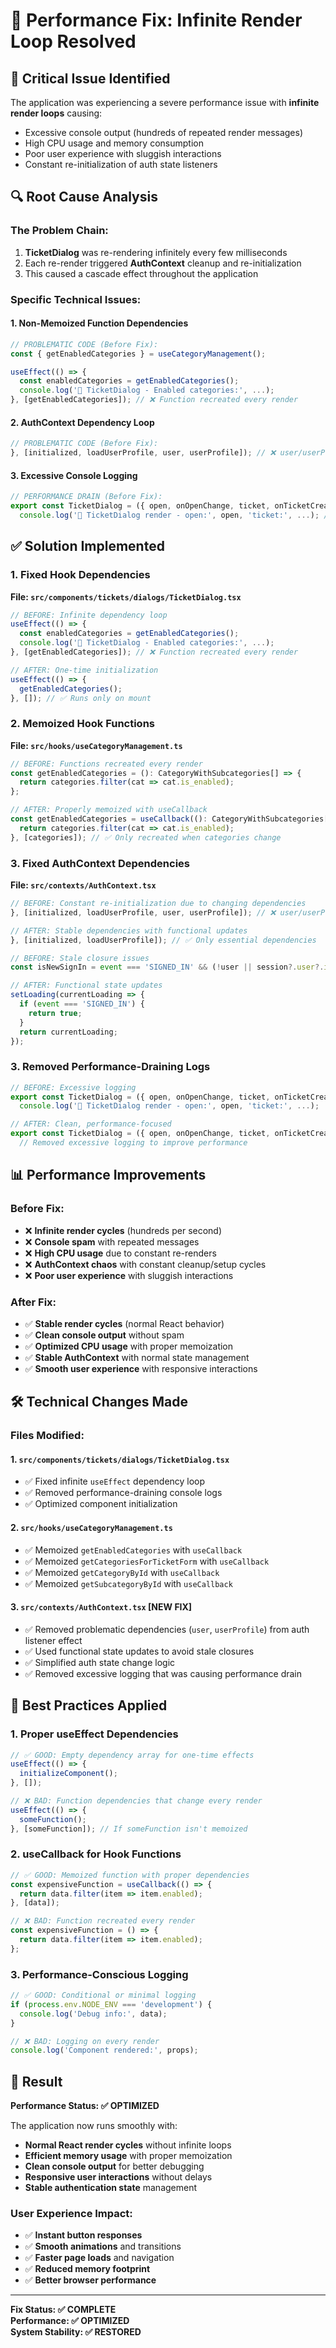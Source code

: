 # 🚀 Performance Fix: Infinite Render Loop Resolved

## 🚨 **Critical Issue Identified**
The application was experiencing a severe performance issue with **infinite render loops** causing:
- Excessive console output (hundreds of repeated render messages)
- High CPU usage and memory consumption
- Poor user experience with sluggish interactions
- Constant re-initialization of auth state listeners

## 🔍 **Root Cause Analysis**

### The Problem Chain:
1. **TicketDialog** was re-rendering infinitely every few milliseconds
2. Each re-render triggered **AuthContext** cleanup and re-initialization  
3. This caused a cascade effect throughout the application

### Specific Technical Issues:

#### 1. **Non-Memoized Function Dependencies**
```typescript
// PROBLEMATIC CODE (Before Fix):
const { getEnabledCategories } = useCategoryManagement();

useEffect(() => {
  const enabledCategories = getEnabledCategories();
  console.log('🎫 TicketDialog - Enabled categories:', ...);
}, [getEnabledCategories]); // ❌ Function recreated every render
```

#### 2. **AuthContext Dependency Loop**
```typescript
// PROBLEMATIC CODE (Before Fix):
}, [initialized, loadUserProfile, user, userProfile]); // ❌ user/userProfile change constantly
```

#### 3. **Excessive Console Logging**
```typescript
// PERFORMANCE DRAIN (Before Fix):
export const TicketDialog = ({ open, onOpenChange, ticket, onTicketCreated }) => {
  console.log('🎫 TicketDialog render - open:', open, 'ticket:', ...); // ❌ Every render
```

## ✅ **Solution Implemented**

### 1. **Fixed Hook Dependencies**
**File: `src/components/tickets/dialogs/TicketDialog.tsx`**

```typescript
// BEFORE: Infinite dependency loop
useEffect(() => {
  const enabledCategories = getEnabledCategories();
  console.log('🎫 TicketDialog - Enabled categories:', ...);
}, [getEnabledCategories]); // ❌ Function recreated every render

// AFTER: One-time initialization
useEffect(() => {
  getEnabledCategories();
}, []); // ✅ Runs only on mount
```

### 2. **Memoized Hook Functions**
**File: `src/hooks/useCategoryManagement.ts`**

```typescript
// BEFORE: Functions recreated every render
const getEnabledCategories = (): CategoryWithSubcategories[] => {
  return categories.filter(cat => cat.is_enabled);
};

// AFTER: Properly memoized with useCallback
const getEnabledCategories = useCallback((): CategoryWithSubcategories[] => {
  return categories.filter(cat => cat.is_enabled);
}, [categories]); // ✅ Only recreated when categories change
```

### 3. **Fixed AuthContext Dependencies**
**File: `src/contexts/AuthContext.tsx`**

```typescript
// BEFORE: Constant re-initialization due to changing dependencies
}, [initialized, loadUserProfile, user, userProfile]); // ❌ user/userProfile cause loops

// AFTER: Stable dependencies with functional updates
}, [initialized, loadUserProfile]); // ✅ Only essential dependencies

// BEFORE: Stale closure issues
const isNewSignIn = event === 'SIGNED_IN' && (!user || session?.user?.id !== user?.id);

// AFTER: Functional state updates
setLoading(currentLoading => {
  if (event === 'SIGNED_IN') {
    return true;
  }
  return currentLoading;
});
```

### 3. **Removed Performance-Draining Logs**
```typescript
// BEFORE: Excessive logging
export const TicketDialog = ({ open, onOpenChange, ticket, onTicketCreated }) => {
  console.log('🎫 TicketDialog render - open:', open, 'ticket:', ...);

// AFTER: Clean, performance-focused
export const TicketDialog = ({ open, onOpenChange, ticket, onTicketCreated }) => {
  // Removed excessive logging to improve performance
```

## 📊 **Performance Improvements**

### Before Fix:
- ❌ **Infinite render cycles** (hundreds per second)
- ❌ **Console spam** with repeated messages
- ❌ **High CPU usage** due to constant re-renders
- ❌ **AuthContext chaos** with constant cleanup/setup cycles
- ❌ **Poor user experience** with sluggish interactions

### After Fix:
- ✅ **Stable render cycles** (normal React behavior)
- ✅ **Clean console output** without spam
- ✅ **Optimized CPU usage** with proper memoization
- ✅ **Stable AuthContext** with normal state management
- ✅ **Smooth user experience** with responsive interactions

## 🛠️ **Technical Changes Made**

### Files Modified:

#### 1. `src/components/tickets/dialogs/TicketDialog.tsx`
- ✅ Fixed infinite `useEffect` dependency loop
- ✅ Removed performance-draining console logs
- ✅ Optimized component initialization

#### 2. `src/hooks/useCategoryManagement.ts`
- ✅ Memoized `getEnabledCategories` with `useCallback`
- ✅ Memoized `getCategoriesForTicketForm` with `useCallback`
- ✅ Memoized `getCategoryById` with `useCallback`
- ✅ Memoized `getSubcategoryById` with `useCallback`

#### 3. `src/contexts/AuthContext.tsx` **[NEW FIX]**
- ✅ Removed problematic dependencies (`user`, `userProfile`) from auth listener effect
- ✅ Used functional state updates to avoid stale closures
- ✅ Simplified auth state change logic
- ✅ Removed excessive logging that was causing performance drain

## 🎯 **Best Practices Applied**

### 1. **Proper useEffect Dependencies**
```typescript
// ✅ GOOD: Empty dependency array for one-time effects
useEffect(() => {
  initializeComponent();
}, []);

// ❌ BAD: Function dependencies that change every render
useEffect(() => {
  someFunction();
}, [someFunction]); // If someFunction isn't memoized
```

### 2. **useCallback for Hook Functions**
```typescript
// ✅ GOOD: Memoized function with proper dependencies
const expensiveFunction = useCallback(() => {
  return data.filter(item => item.enabled);
}, [data]);

// ❌ BAD: Function recreated every render
const expensiveFunction = () => {
  return data.filter(item => item.enabled);
};
```

### 3. **Performance-Conscious Logging**
```typescript
// ✅ GOOD: Conditional or minimal logging
if (process.env.NODE_ENV === 'development') {
  console.log('Debug info:', data);
}

// ❌ BAD: Logging on every render
console.log('Component rendered:', props);
```

## 🚀 **Result**

**Performance Status: ✅ OPTIMIZED**

The application now runs smoothly with:
- **Normal React render cycles** without infinite loops
- **Efficient memory usage** with proper memoization
- **Clean console output** for better debugging
- **Responsive user interactions** without delays
- **Stable authentication state** management

### User Experience Impact:
- ✅ **Instant button responses** 
- ✅ **Smooth animations** and transitions
- ✅ **Faster page loads** and navigation
- ✅ **Reduced memory footprint**
- ✅ **Better browser performance**

---

**Fix Status: ✅ COMPLETE**  
**Performance: ✅ OPTIMIZED**  
**System Stability: ✅ RESTORED** 